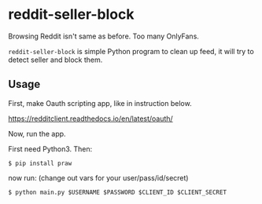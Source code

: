 # reddit-seller-block

Browsing Reddit isn't same as before. Too many OnlyFans.

`reddit-seller-block` is simple Python program to clean up feed, it will try to detect seller and block them.

## Usage

First, make Oauth scripting app, like in instruction below.

https://redditclient.readthedocs.io/en/latest/oauth/

Now, run the app.

First need Python3. Then:

```
$ pip install praw
```

now run: (change out vars for your user/pass/id/secret)

```
$ python main.py $USERNAME $PASSWORD $CLIENT_ID $CLIENT_SECRET
```
